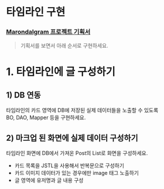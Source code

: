 # 타임라인 구현

### [Marondalgram 프로젝트 기획서](https://ovenapp.io/project/MEoDuSsYW8NUBUR7wH788CN5yck53bCz#IMbQe)

> 기획서를 보면서 아래 순서로 구현하세요.

# 1. 타임라인에 글 구성하기

## 1) DB 연동

타임라인의 카드 영역에 DB에 저장된 실제 데이터들을 노출할 수 있도록  
BO, DAO, Mapper 등을 구현하세요.   

## 2) 마크업 된 화면에 실제 데이터 구성하기

타임라인 화면에 DB에서 가져온 Post의 List로 화면을 구성하세요.  

* 카드 목록을 JSTL을 사용해서 반복문으로 구성하기
* 카드 이미지 데이터가 있는 경우에만 image 태그 노출하기
* 글 영역에 유저명과 글 내용 구성
